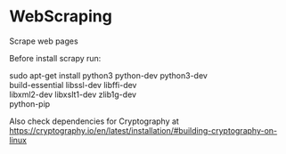 # WebScraping
Scrape web pages

Before install scrapy run:

sudo apt-get install python3 python-dev python3-dev \
     build-essential libssl-dev libffi-dev \
     libxml2-dev libxslt1-dev zlib1g-dev \
     python-pip
     
Also check dependencies for Cryptography at https://cryptography.io/en/latest/installation/#building-cryptography-on-linux 
